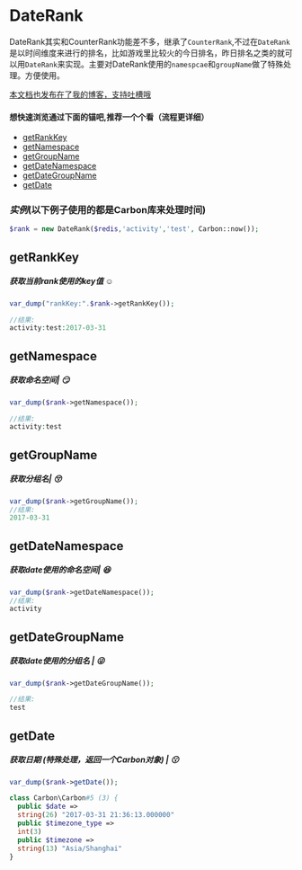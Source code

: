 

# DateRank


DateRank其实和CounterRank功能差不多，继承了`CounterRank`,不过在`DateRank`是以时间维度来进行的排名，比如游戏里比较火的今日排名，昨日排名之类的就可以用`DateRank`来实现。主要对DateRank使用的`namespcae`和`groupName`做了特殊处理。方便使用。


[本文档也发布在了我的博客，支持吐槽哦](http://masixun.win/2017/03/30/JRank-CounterRank)


#### 想快速浏览通过下面的锚吧,推荐一个个看（流程更详细）

* [getRankKey](#getrankkey) 
* [getNamespace](#getnamespace) 
* [getGroupName](#getgroupname) 
* [getDateNamespace](#getdatenamespace)
* [getDateGroupName](#getdategroupname)
* [getDate](#getdate)



### *实例*(以下例子使用的都是Carbon库来处理时间)

```php
$rank = new DateRank($redis,'activity','test', Carbon::now());
```


getRankKey
-----
##### 获取当前rank使用的key值 ☺️

```php
var_dump("rankKey:".$rank->getRankKey());

//结果:	
activity:test:2017-03-31
```


getNamespace
-----

##### 获取命名空间| :smirk:

```php
var_dump($rank->getNamespace());

//结果:
activity:test
```


getGroupName
------
##### 获取分组名| :kissing_closed_eyes:

```php
var_dump($rank->getGroupName());
//结果:	
2017-03-31
```


getDateNamespace
----
##### 获取date使用的命名空间| :satisfied:

```php
var_dump($rank->getDateNamespace());
//结果:
activity
```


getDateGroupName
------
##### 获取date使用的分组名 | :stuck_out_tongue_winking_eye:

```php
var_dump($rank->getDateGroupName());

//结果:
test
```


getDate
------
#####  获取日期 (特殊处理，返回一个Carbon对象) | :kissing:

```php
var_dump($rank->getDate());

class Carbon\Carbon#5 (3) {
  public $date =>
  string(26) "2017-03-31 21:36:13.000000"
  public $timezone_type =>
  int(3)
  public $timezone =>
  string(13) "Asia/Shanghai"
}
```

